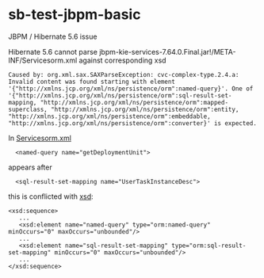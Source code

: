 # sb-test-jbpm-basic
JBPM / Hibernate 5.6 issue

Hibernate 5.6 cannot parse jbpm-kie-services-7.64.0.Final.jar!/META-INF/Servicesorm.xml against corresponding xsd

```
Caused by: org.xml.sax.SAXParseException: cvc-complex-type.2.4.a: Invalid content was found starting with element '{"http://xmlns.jcp.org/xml/ns/persistence/orm":named-query}'. One of '{"http://xmlns.jcp.org/xml/ns/persistence/orm":sql-result-set-mapping, "http://xmlns.jcp.org/xml/ns/persistence/orm":mapped-superclass, "http://xmlns.jcp.org/xml/ns/persistence/orm":entity, "http://xmlns.jcp.org/xml/ns/persistence/orm":embeddable, "http://xmlns.jcp.org/xml/ns/persistence/orm":converter}' is expected.
```

In [Servicesorm.xml](https://github.com/kiegroup/jbpm/blob/main/jbpm-services/jbpm-kie-services/src/main/resources/META-INF/Servicesorm.xml)

      <named-query name="getDeploymentUnit"> 
      
appears after 

      <sql-result-set-mapping name="UserTaskInstanceDesc"> 
      
this is conflicted with [xsd](https://github.com/hibernate/hibernate-orm/blob/main/hibernate-core/src/main/resources/org/hibernate/xsd/mapping/mapping-2.1.0.xsd):

```
<xsd:sequence>
   ...
   <xsd:element name="named-query" type="orm:named-query" minOccurs="0" maxOccurs="unbounded"/>
   ...
   <xsd:element name="sql-result-set-mapping" type="orm:sql-result-set-mapping" minOccurs="0" maxOccurs="unbounded"/>
   ...
</xsd:sequence>
```
